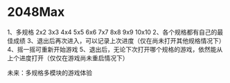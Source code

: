 # 2048Max


1、多规格 2x2 3x3 4x4 5x5 6x6 7x7 8x8 9x9 10x10
2、各个规格都有自己的最佳成绩
3、退出后再次进入，可以记录上次进度（仅在尚未打开其他规格情况下）
4、摇一摇可重新开始游戏
5、退出后，无论下次打开哪个规格的游戏，依然能从上个进度打开（仅仅在游戏尚未重启情况下）


未来：多规格多模块的游戏体验
